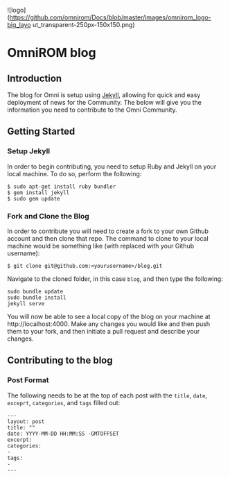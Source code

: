 ![logo](https://github.com/omnirom/Docs/blob/master/images/omnirom_logo-big_layo
ut_transparent-250px-150x150.png)
# OmniROM blog
## Introduction
The blog for Omni is setup using [Jekyll](https://jekyllrb.com/), allowing for quick and easy deployment of news for the Community. The below will give you the information you need to contribute to the Omni Community.

## Getting Started
### Setup Jekyll
In order to begin contributing, you need to setup Ruby and Jekyll on your local machine. To do so, perform the following:
```
$ sudo apt-get install ruby bundler
$ gem install jekyll
$ sudo gem update
```

### Fork and Clone the Blog
In order to contribute you will need to create a fork to your own Github account and then clone that repo. The command to clone to your local machine would be something like (with <yourusername> replaced with your Github username):
```
$ git clone git@github.com:<yourusername>/blog.git
```
Navigate to the cloned folder, in this case `blog`, and then type the following:
```
sudo bundle update
sudo bundle install
jekyll serve
```
You will now be able to see a local copy of the blog on your machine at http://localhost:4000. Make any changes you would like and then push them to your fork, and then initiate a pull request and describe your changes.


## Contributing to the blog
### Post Format
The following needs to be at the top of each post with the `title`, `date`, `exceprt`, `categories`, and `tags` filled out:
```
---
layout: post
title: ""
date: YYYY-MM-DD HH:MM:SS -GMTOFFSET
excerpt:
categories:
-
tags:
-
---
```
